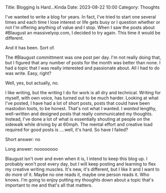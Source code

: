 Title: Blogging Is Hard...Kinda
Date: 2023-08-22 10:00
Category: Thoughts

I've wanted to write a blog for years. In fact, I've tried to start one several times and each time I lose interest or life gets busy or I question whether or not I'm offering anything of value and I stop. When I saw the posts about #Blaugust an massivelyop.com, I decided to try again. This time it would be different. 

And it has been. Sort of.

The #Blaugust committment was one post per day. I'm not really doing that, but I figured that any number of posts for the month was better than none. I had a topic that I was really interested and passionate about. All I had to do was write. Easy, right? 

Well, yes, but actually, no.

I like writing, but the writing I do for work is all dry and technical. Writing for myself, with own voice, has turned out to be much harder. Looking at what I've posted, I have had a lot of short posts, posts that could have been mastodon toots, to be honest. That's not what I wanted. I *wanted* lengthy, well-written and designed posts that really communicated my thoughts. Instead, I've done a lot of what is essentially shouting at people on the sidewalk while driving by at 60mph. The mental effort and creative load required for good posts is ....well, it's hard. So have I failed?

Short answer: no

Long answer: noooooooo

Blaugust isn't over and even when it is, I intend to keep this blog up. I probably won't post every day, but I will keep posting and learning to flex my creative writing muscles. It's new, it's different, but I like it and I want to do more of it. Maybe no one reads it, maybe one person reads it. Who knows. I'm going to enjoy putting my thoughts down about a topic that's important to me and that's all that matters.
